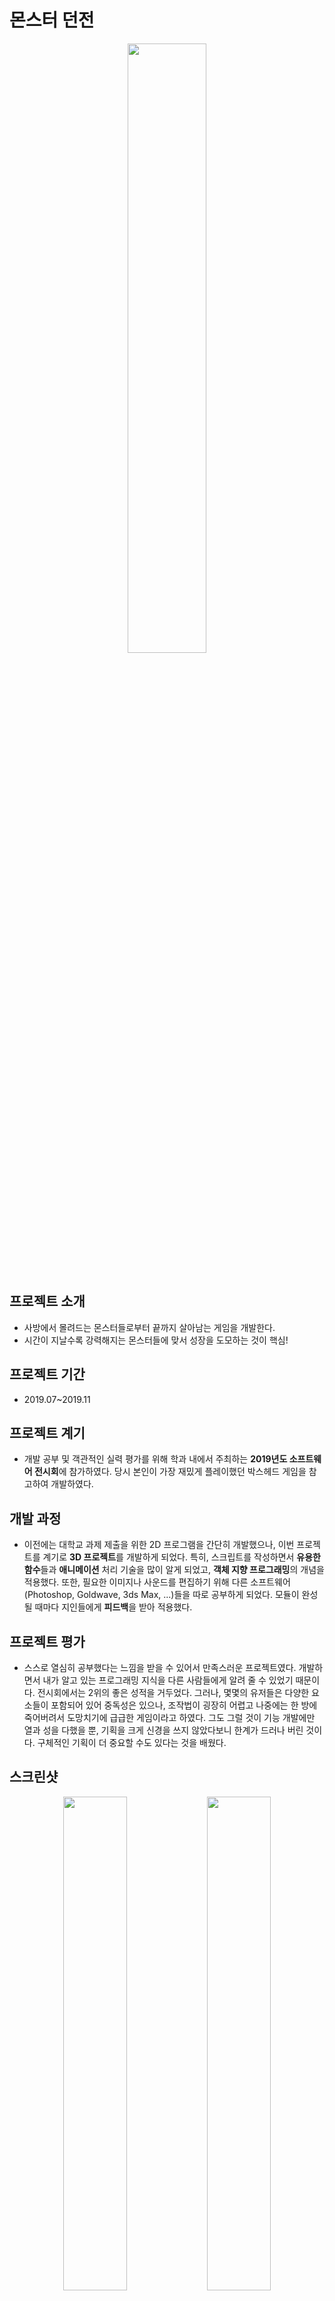 # 몬스터 던전
<div align="center">
  <a href="https://youtu.be/7ku5uhkcehs"><img width="50%" height="50%" src="https://user-images.githubusercontent.com/60832219/208757751-b40cb782-5a63-484e-95e1-96fcbdd057f1.png"/></a>
</div><br>

## 프로젝트 소개
+ 사방에서 몰려드는 몬스터들로부터 끝까지 살아남는 게임을 개발한다.
+ 시간이 지날수록 강력해지는 몬스터들에 맞서 성장을 도모하는 것이 핵심!

## 프로젝트 기간
- 2019.07~2019.11
  
## 프로젝트 계기
+ 개발 공부 및 객관적인 실력 평가를 위해 학과 내에서 주최하는 **2019년도 소프트웨어 전시회**에 참가하였다. 당시 본인이 가장 재밌게 플레이했던 박스헤드 게임을 참고하여 개발하였다.

## 개발 과정
- 이전에는 대학교 과제 제출을 위한 2D 프로그램을 간단히 개발했으나, 이번 프로젝트를 계기로 **3D 프로젝트**를 개발하게 되었다. 특히, 스크립트를 작성하면서 **유용한 함수**들과 **애니메이션** 처리 기술을 많이 알게 되었고, **객체 지향 프로그래밍**의 개념을 적용했다. 또한, 필요한 이미지나 사운드를 편집하기 위해 다른 소프트웨어(Photoshop, Goldwave, 3ds Max, ...)들을 따로 공부하게 되었다. 모듈이 완성될 때마다 지인들에게 **피드백**을 받아 적용했다.
  
## 프로젝트 평가
+ 스스로 열심히 공부했다는 느낌을 받을 수 있어서 만족스러운 프로젝트였다. 개발하면서 내가 알고 있는 프로그래밍 지식을 다른 사람들에게 알려 줄 수 있었기 때문이다. 전시회에서는 2위의 좋은 성적을 거두었다. 그러나, 몇몇의 유저들은 다양한 요소들이 포함되어 있어 중독성은 있으나, 조작법이 굉장히 어렵고 나중에는 한 방에 죽어버려서 도망치기에 급급한 게임이라고 하였다. 그도 그럴 것이 기능 개발에만 열과 성을 다했을 뿐, 기획을 크게 신경을 쓰지 않았다보니 한계가 드러나 버린 것이다. 구체적인 기획이 더 중요할 수도 있다는 것을 배웠다.

## 스크린샷
<div align="center"> 
<img width="45%" height="45%" src="https://user-images.githubusercontent.com/60832219/208724636-938072b4-9c87-4932-8e19-d6f82d0d9e8f.png"/>
<img width="45%" height="45%" src="https://user-images.githubusercontent.com/60832219/208724647-a81382e9-90d1-4cff-aa5f-703bc3ac6c6f.png"/>
<img width="45%" height="45%" src="https://user-images.githubusercontent.com/60832219/208724650-f8b30a68-e452-4d24-ba20-bf54c023cb4d.png"/>
<img width="45%" height="45%" src="https://user-images.githubusercontent.com/60832219/208724655-5639bf53-155f-43b4-b27c-f9a3dd00a96b.png"/>
<img width="45%" height="45%" src="https://user-images.githubusercontent.com/60832219/208724661-0b13931f-c4ce-4557-9645-aa4d05e5a286.png"/>
<img width="45%" height="45%" src="https://user-images.githubusercontent.com/60832219/208724664-7c0b4f74-bd90-45a8-bd33-149f13f9bd6a.png"/>
</div>
